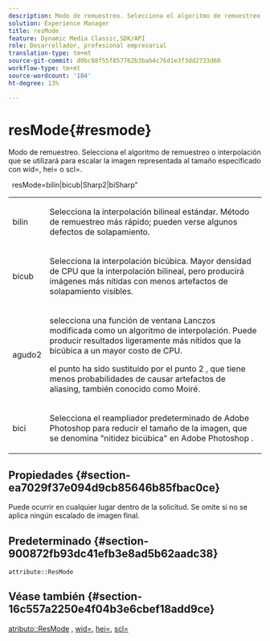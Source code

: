 ```yaml
---
description: Modo de remuestreo. Selecciona el algoritmo de remuestreo o interpolación que se utilizará para escalar la imagen representada al tamaño especificado con wid=, hei= o scl=.
solution: Experience Manager
title: resMode
feature: Dynamic Media Classic,SDK/API
role: Desarrollador, profesional empresarial
translation-type: tm+mt
source-git-commit: d0bc88f55f857762b3bab4c76d1e3f3dd2733d60
workflow-type: tm+mt
source-wordcount: '184'
ht-degree: 13%

---
```



# resMode{#resmode}

Modo de remuestreo. Selecciona el algoritmo de remuestreo o interpolación que se utilizará para escalar la imagen representada al tamaño especificado con wid=, hei= o scl=.

` `resMode=bilin|bicub|Sharp2|biSharp&quot;

<table id="table_AF954C101B30473FAFE9930C7B694305"> 
 <tbody> 
  <tr> 
   <td colname="col1"> <p> <span class="+ topic/ph pr-d/codeph codeph"> bilin  </span> </p> </td> 
   <td colname="col2"> <p>Selecciona la interpolación bilineal estándar. Método de remuestreo más rápido; pueden verse algunos defectos de solapamiento. </p> </td> 
  </tr> 
  <tr> 
   <td colname="col1"> <p> <span class="+ topic/ph pr-d/codeph codeph"> bicub  </span> </p> </td> 
   <td colname="col2"> <p>Selecciona la interpolación bicúbica. Mayor densidad de CPU que la interpolación bilineal, pero producirá imágenes más nítidas con menos artefactos de solapamiento visibles. </p> </td> 
  </tr> 
  <tr> 
   <td colname="col1"> <p> <span class="+ topic/ph pr-d/codeph codeph"> agudo2  </span> </p> </td> 
   <td colname="col2"> <p>selecciona una función de ventana Lanczos modificada como un algoritmo de interpolación. Puede producir resultados ligeramente más nítidos que la bicúbica a un mayor costo de CPU. </p> <p> <span class="codeph"> el punto  </span> ha sido sustituido por el  <span class="codeph"> punto 2  </span>, que tiene menos probabilidades de causar artefactos de aliasing, también conocido como Moiré. </p> </td> 
  </tr> 
  <tr> 
   <td colname="col1"> <p> <span class="codeph"> bici  </span> </p> </td> 
   <td colname="col2"> <p>Selecciona el <span class="keyword"> reampliador predeterminado </span> de Adobe Photoshop para reducir el tamaño de la imagen, que se denomina "nitidez bicúbica" en <span class="keyword"> Adobe Photoshop </span>. </p> </td> 
  </tr> 
 </tbody> 
</table>

## Propiedades {#section-ea7029f37e094d9cb85646b85fbac0ce}

Puede ocurrir en cualquier lugar dentro de la solicitud. Se omite si no se aplica ningún escalado de imagen final.

## Predeterminado {#section-900872fb93dc41efb3e8ad5b62aadc38}

`attribute::ResMode`

## Véase también {#section-16c557a2250e4f04b3e6cbef18add9ce}

[atributo::ResMode](../../../../../ir-api/material-cat/image-rendering-api-ref/c-ir-material-catalog/c-ir-attributes-reference/r-ir-cat-resmode.md#reference-fdca7eb6d5104fdeae9d6ac42251db82) ,  [wid=](../../../../../ir-api/http-protocol/image-rendering-api-ref/c-ir-http-protocol-ref/c-ir-http-protocol-command-reference/r-ir-wid.md#reference-b7e691b0624941168c94b2749ae233ec),  [hei=](../../../../../ir-api/http-protocol/image-rendering-api-ref/c-ir-http-protocol-ref/c-ir-http-protocol-command-reference/r-ir-hei.md#reference-1c08f60365a94417a39867c09cac5478),  [scl=](../../../../../ir-api/http-protocol/image-rendering-api-ref/c-ir-http-protocol-ref/c-ir-http-protocol-command-reference/r-ir-scl.md#reference-b14b51a6cbe34f0bba42880540592f29)
